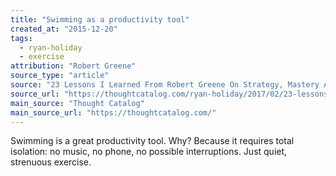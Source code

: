 ```yaml
---
title: "Swimming as a productivity tool"
created_at: "2015-12-20"
tags:
  - ryan-holiday
  - exercise
attribution: "Robert Greene"
source_type: "article"
source: "23 Lessons I Learned From Robert Greene On Strategy, Mastery And Power"
source_url: "https://thoughtcatalog.com/ryan-holiday/2017/02/23-lessons-i-learned-from-robert-greene-on-strategy-mastery-and-power/"
main_source: "Thought Catalog"
main_source_url: "https://thoughtcatalog.com/"
---
```


Swimming is a great productivity tool. Why? Because it requires total isolation: no music, no phone, no possible interruptions. Just quiet, strenuous exercise.
